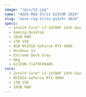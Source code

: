 ```yaml
---
image: "/pcs/12.jpg"
name: "ASUS ROG Strix G13CHR 2024"
slug: "asus-rog-strix-g13chr-2024"
specs:
  - Intel®️ Core™️ i7-14700F 14th Gen
  - Gaming Desktop
  - 16GB RAM
  - 1TB SSD
  - 8GB NVIDIA GeForce RTX 4060
  - Windows 11
  - Extreme Dark Gray
  - 8Kg
  - G13CHR-71470F004WS
core:
  - Intel®️ Core™️ i7-14700F 14th Gen
  - NVIDIA GeForce RTX 4060
  - 1TB SSD
  - 16GB RAM
---
```

